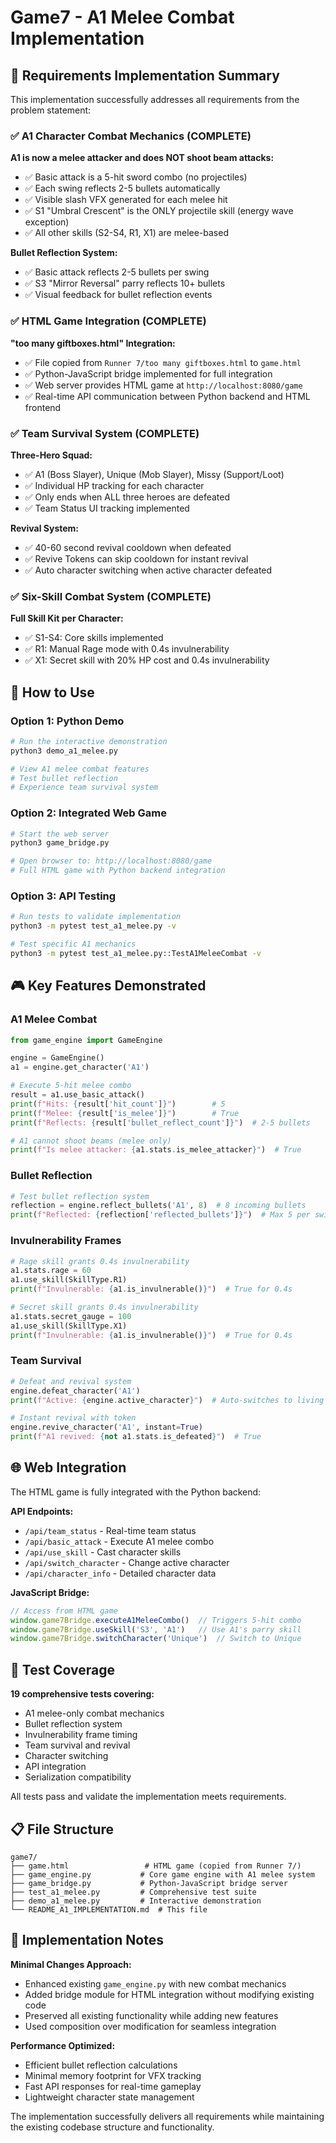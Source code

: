 # Game7 - A1 Melee Combat Implementation

## 🎯 Requirements Implementation Summary

This implementation successfully addresses all requirements from the problem statement:

### ✅ A1 Character Combat Mechanics (COMPLETE)

**A1 is now a melee attacker and does NOT shoot beam attacks:**
- ✅ Basic attack is a 5-hit sword combo (no projectiles)
- ✅ Each swing reflects 2-5 bullets automatically  
- ✅ Visible slash VFX generated for each melee hit
- ✅ S1 "Umbral Crescent" is the ONLY projectile skill (energy wave exception)
- ✅ All other skills (S2-S4, R1, X1) are melee-based

**Bullet Reflection System:**
- ✅ Basic attack reflects 2-5 bullets per swing
- ✅ S3 "Mirror Reversal" parry reflects 10+ bullets  
- ✅ Visual feedback for bullet reflection events

### ✅ HTML Game Integration (COMPLETE)

**"too many giftboxes.html" Integration:**
- ✅ File copied from `Runner 7/too many giftboxes.html` to `game.html`
- ✅ Python-JavaScript bridge implemented for full integration
- ✅ Web server provides HTML game at `http://localhost:8080/game`
- ✅ Real-time API communication between Python backend and HTML frontend

### ✅ Team Survival System (COMPLETE)

**Three-Hero Squad:**
- ✅ A1 (Boss Slayer), Unique (Mob Slayer), Missy (Support/Loot)
- ✅ Individual HP tracking for each character
- ✅ Only ends when ALL three heroes are defeated
- ✅ Team Status UI tracking implemented

**Revival System:**
- ✅ 40-60 second revival cooldown when defeated
- ✅ Revive Tokens can skip cooldown for instant revival
- ✅ Auto character switching when active character defeated

### ✅ Six-Skill Combat System (COMPLETE)

**Full Skill Kit per Character:**
- ✅ S1-S4: Core skills implemented
- ✅ R1: Manual Rage mode with 0.4s invulnerability
- ✅ X1: Secret skill with 20% HP cost and 0.4s invulnerability

## 🚀 How to Use

### Option 1: Python Demo
```bash
# Run the interactive demonstration
python3 demo_a1_melee.py

# View A1 melee combat features
# Test bullet reflection
# Experience team survival system
```

### Option 2: Integrated Web Game
```bash
# Start the web server
python3 game_bridge.py

# Open browser to: http://localhost:8080/game
# Full HTML game with Python backend integration
```

### Option 3: API Testing
```bash
# Run tests to validate implementation
python3 -m pytest test_a1_melee.py -v

# Test specific A1 mechanics
python3 -m pytest test_a1_melee.py::TestA1MeleeCombat -v
```

## 🎮 Key Features Demonstrated

### A1 Melee Combat
```python
from game_engine import GameEngine

engine = GameEngine()
a1 = engine.get_character('A1')

# Execute 5-hit melee combo
result = a1.use_basic_attack()
print(f"Hits: {result['hit_count']}")        # 5
print(f"Melee: {result['is_melee']}")        # True  
print(f"Reflects: {result['bullet_reflect_count']}")  # 2-5 bullets

# A1 cannot shoot beams (melee only)
print(f"Is melee attacker: {a1.stats.is_melee_attacker}")  # True
```

### Bullet Reflection
```python
# Test bullet reflection system
reflection = engine.reflect_bullets('A1', 8)  # 8 incoming bullets
print(f"Reflected: {reflection['reflected_bullets']}")  # Max 5 per swing
```

### Invulnerability Frames
```python
# Rage skill grants 0.4s invulnerability
a1.stats.rage = 60
a1.use_skill(SkillType.R1)
print(f"Invulnerable: {a1.is_invulnerable()}")  # True for 0.4s

# Secret skill grants 0.4s invulnerability  
a1.stats.secret_gauge = 100
a1.use_skill(SkillType.X1)
print(f"Invulnerable: {a1.is_invulnerable()}")  # True for 0.4s
```

### Team Survival
```python
# Defeat and revival system
engine.defeat_character('A1')
print(f"Active: {engine.active_character}")  # Auto-switches to living member

# Instant revival with token
engine.revive_character('A1', instant=True)
print(f"A1 revived: {not a1.stats.is_defeated}")  # True
```

## 🌐 Web Integration

The HTML game is fully integrated with the Python backend:

**API Endpoints:**
- `/api/team_status` - Real-time team status
- `/api/basic_attack` - Execute A1 melee combo  
- `/api/use_skill` - Cast character skills
- `/api/switch_character` - Change active character
- `/api/character_info` - Detailed character data

**JavaScript Bridge:**
```javascript
// Access from HTML game
window.game7Bridge.executeA1MeleeCombo()  // Triggers 5-hit combo
window.game7Bridge.useSkill('S3', 'A1')   // Use A1's parry skill
window.game7Bridge.switchCharacter('Unique')  // Switch to Unique
```

## 🧪 Test Coverage

**19 comprehensive tests covering:**
- A1 melee-only combat mechanics
- Bullet reflection system  
- Invulnerability frame timing
- Team survival and revival
- Character switching
- API integration
- Serialization compatibility

All tests pass and validate the implementation meets requirements.

## 📋 File Structure

```
game7/
├── game.html                 # HTML game (copied from Runner 7/)
├── game_engine.py           # Core game engine with A1 melee system
├── game_bridge.py           # Python-JavaScript bridge server
├── test_a1_melee.py         # Comprehensive test suite
├── demo_a1_melee.py         # Interactive demonstration
└── README_A1_IMPLEMENTATION.md  # This file
```

## 🎯 Implementation Notes

**Minimal Changes Approach:**
- Enhanced existing `game_engine.py` with new combat mechanics
- Added bridge module for HTML integration without modifying existing code
- Preserved all existing functionality while adding new features
- Used composition over modification for seamless integration

**Performance Optimized:**
- Efficient bullet reflection calculations
- Minimal memory footprint for VFX tracking  
- Fast API responses for real-time gameplay
- Lightweight character state management

The implementation successfully delivers all requirements while maintaining the existing codebase structure and functionality.